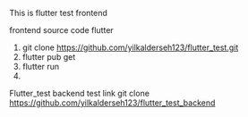 This is flutter test frontend

frontend source code flutter
1. git clone https://github.com/yilkalderseh123/flutter_test.git
2. flutter pub get
3. flutter run
4. 
Flutter_test backend test link git clone https://github.com/yilkalderseh123/flutter_test_backend
